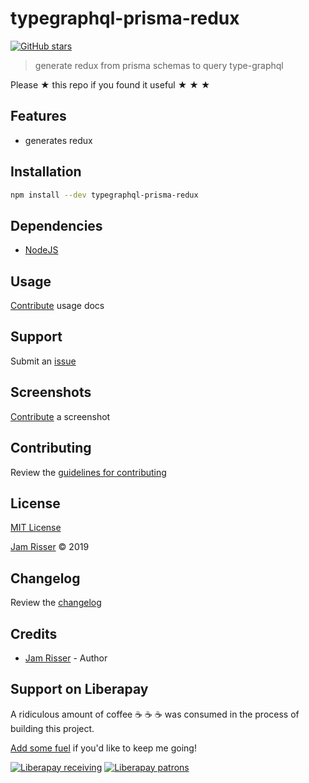 # typegraphql-prisma-redux

[![GitHub stars](https://img.shields.io/github/stars/codejamninja/typegraphql-prisma-redux.svg?style=social&label=Stars)](https://github.com/codejamninja/typegraphql-prisma-redux)

> generate redux from prisma schemas to query type-graphql

Please ★ this repo if you found it useful ★ ★ ★

## Features

- generates redux

## Installation

```sh
npm install --dev typegraphql-prisma-redux
```

## Dependencies

- [NodeJS](https://nodejs.org)

## Usage

[Contribute](https://github.com/codejamninja/typegraphql-prisma-redux/blob/master/CONTRIBUTING.md) usage docs

## Support

Submit an [issue](https://github.com/codejamninja/typegraphql-prisma-redux/issues/new)

## Screenshots

[Contribute](https://github.com/codejamninja/typegraphql-prisma-redux/blob/master/CONTRIBUTING.md) a screenshot

## Contributing

Review the [guidelines for contributing](https://github.com/codejamninja/typegraphql-prisma-redux/blob/master/CONTRIBUTING.md)

## License

[MIT License](https://github.com/codejamninja/typegraphql-prisma-redux/blob/master/LICENSE)

[Jam Risser](https://codejam.ninja) © 2019

## Changelog

Review the [changelog](https://github.com/codejamninja/typegraphql-prisma-redux/blob/master/CHANGELOG.md)

## Credits

- [Jam Risser](https://codejam.ninja) - Author

## Support on Liberapay

A ridiculous amount of coffee ☕ ☕ ☕ was consumed in the process of building this project.

[Add some fuel](https://liberapay.com/codejamninja/donate) if you'd like to keep me going!

[![Liberapay receiving](https://img.shields.io/liberapay/receives/codejamninja.svg?style=flat-square)](https://liberapay.com/codejamninja/donate)
[![Liberapay patrons](https://img.shields.io/liberapay/patrons/codejamninja.svg?style=flat-square)](https://liberapay.com/codejamninja/donate)
